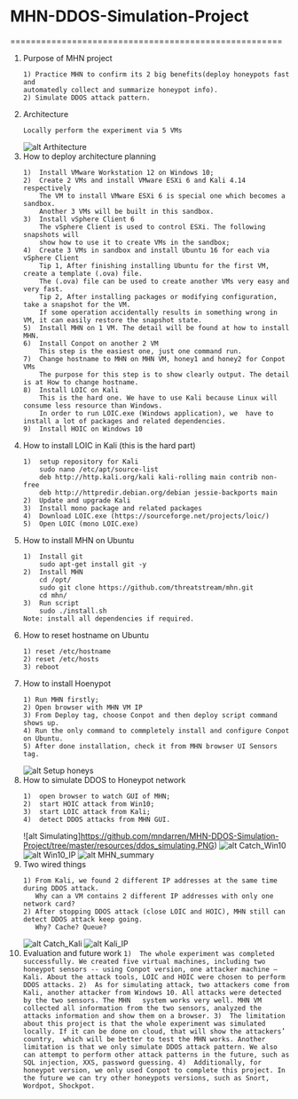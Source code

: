 # MHN-DDOS-Simulation-Project
=====================================================
1. Purpose of MHN project
	```
	1) Practice MHN to confirm its 2 big benefits(deploy honeypots fast and 
	automatedly collect and summarize honeypot info).
	2) Simulate DDOS attack pattern.
	```
2. Architecture
	```
	Locally perform the experiment via 5 VMs
	```
	![alt Arthitecture](https://github.com/mndarren/MHN-DDOS-Simulation-Project/blob/master/resources/MHN_architecture.png)
3. How to deploy architecture planning
	```
	1)	Install VMware Workstation 12 on Windows 10;
	2)	Create 2 VMs and install VMware ESXi 6 and Kali 4.14 respectively
		The VM to install VMware ESXi 6 is special one which becomes a sandbox.
		Another 3 VMs will be built in this sandbox.
	3)	Install vSphere Client 6
		The vSphere Client is used to control ESXi. The following snapshots will
		show how to use it to create VMs in the sandbox;
	4)	Create 3 VMs in sandbox and install Ubuntu 16 for each via vSphere Client
		Tip 1, After finishing installing Ubuntu for the first VM, create a template (.ova) file.
		The (.ova) file can be used to create another VMs very easy and 	very fast.
		Tip 2, After installing packages or modifying configuration, take a snapshot for the VM.
		If some operation accidentally results in something wrong in VM, it can easily restore the snapshot state.
	5)	Install MHN on 1 VM. The detail will be found at how to install MHN.
	6)	Install Conpot on another 2 VM
		This step is the easiest one, just one command run.
	7)	Change hostname to MHN on MHN VM, honey1 and honey2 for Conpot VMs
		The purpose for this step is to show clearly output. The detail is at How to change hostname.
	8)	Install LOIC on Kali
		This is the hard one. We have to use Kali because Linux will consume less resource than Windows.
		In order to run LOIC.exe (Windows application), we 	have to install a lot of packages and related dependencies.
	9)	Install HOIC on Windows 10
	```
4. How to install LOIC in Kali (this is the hard part)
	```
	1)	setup repository for Kali 
	 	sudo nano /etc/apt/source-list
		deb http://http.kali.org/kali kali-rolling main contrib non-free
		deb http://httpredir.debian.org/debian jessie-backports main
	2)	Update and upgrade Kali
	3)	Install mono package and related packages
	4)	Download LOIC.exe (https://sourceforge.net/projects/loic/)
	5)	Open LOIC (mono LOIC.exe)
	```
5. How to install MHN on Ubuntu
	```
	1)	Install git
		sudo apt-get install git -y
	2)	Install MHN
		cd /opt/
		sudo git clone https://github.com/threatstream/mhn.git
		cd mhn/
	3)	Run script
		sudo ./install.sh
	Note: install all dependencies if required.
	```
6. How to reset hostname on Ubuntu
	```
	1) reset /etc/hostname
	2) reset /etc/hosts
	3) reboot
	```
7. How to install Hoenypot
	```
	1) Run MHN firstly;
	2) Open browser with MHN VM IP
	3) From Deploy tag, choose Conpot and then deploy script command shows up.
	4) Run the only command to commpletely install and configure Conpot on Ubuntu.
	5) After done installation, check it from MHN browser UI Sensors tag.
	```
	![alt Setup honeys](https://github.com/mndarren/MHN-DDOS-Simulation-Project/tree/master/resources/setup_2_honey.PNG)
8. How to simulate DDOS to Honeypot network
	```
	1)	open browser to watch GUI of MHN;
	2)	start HOIC attack from Win10;
	3)	start LOIC attack from Kali;
	4)	detect DDOS attacks from MHN GUI.
	```
	![alt Simulating]https://github.com/mndarren/MHN-DDOS-Simulation-Project/tree/master/resources/ddos_simulating.PNG)
	![alt Catch_Win10](https://github.com/mndarren/MHN-DDOS-Simulation-Project/tree/master/resources/catch_win10_ip.PNG)
	![alt Win10_IP](https://github.com/mndarren/MHN-DDOS-Simulation-Project/tree/master/resources/win10_ip.PNG)
	![alt MHN_summary](https://github.com/mndarren/MHN-DDOS-Simulation-Project/tree/master/resources/MHN_summary_attck.PNG)
9. Two wired things
	```
	1) From Kali, we found 2 different IP addresses at the same time during DDOS attack.
	   Why can a VM contains 2 different IP addresses with only one network card?
	2) After stopping DDOS attack (close LOIC and HOIC), MHN still can detect DDOS attack keep going.
	   Why? Cache? Queue?
	```
	![alt Catch_Kali](https://github.com/mndarren/MHN-DDOS-Simulation-Project/tree/master/resources/catch_kali_attack.PNG)
	![alt Kali_IP](https://github.com/mndarren/MHN-DDOS-Simulation-Project/tree/master/resources/Kali_ip.PNG)
10.  Evaluation and future work
	```
	1)	The whole experiment was completed successfully. We created five virtual machines,
		including two honeypot sensors -- using Conpot version, one attacker machine – Kali.
		About the attack tools, LOIC and HOIC were chosen to perform DDOS attacks.
	2)	As for simulating attack, two attackers come from Kali, another attacker from Windows 10.
		All attacks were detected by the two sensors. The MHN 	system works very well.
		MHN VM collected all information from the two sensors, analyzed the attacks information and show them on a browser.
	3)	The limitation about this project is that the whole experiment was simulated locally.
		If it can be done on cloud, that will show the attackers’ country, 	which will be better to test the MHN works.
		Another limitation is that we only simulate DDOS attack pattern. We also can attempt
		to perform other attack patterns in the future, such as SQL injection, XXS, password guessing.
	4)	Additionally, for honeypot version, we only used Conpot to complete this project.
		In the future we can try other honeypots versions, such as Snort, 	Wordpot, Shockpot.
	```